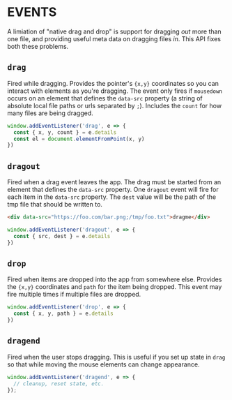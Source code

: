 # EVENTS

A limiation of "native drag and drop" is support for dragging *out* more than
one file, and providing useful meta data on dragging files *in*. This API fixes
both these problems.

## `drag`

Fired while dragging. Provides the pointer's `{x,y}` coordinates so you can
interact with elements as you're dragging. The event only fires if `mousedown`
occurs on an element that defines the `data-src` property (a string of absolute
local file paths or urls separated by `;`). Includes the `count` for how many
files are being dragged.

```js
window.addEventListener('drag', e => {
  const { x, y, count } = e.details
  const el = document.elementFromPoint(x, y)
})
```

## `dragout`

Fired when a drag event leaves the app. The drag must be started from an element
that defines the `data-src` property. One `dragout` event will fire for each
item in the `data-src` property. The `dest` value will be the path of the tmp
file that should be written to.

```html
<div data-src="https://foo.com/bar.png;/tmp/foo.txt">dragme</div>
```

```js
window.addEventListener('dragout', e => {
  const { src, dest } = e.details
})
```

## `drop`

Fired when items are dropped into the app from somewhere else. Provides the
`{x,y}` coordinates and `path` for the item being dropped. This event may fire
multiple times if multiple files are dropped.

```js
window.addEventListener('drop', e => {
  const { x, y, path } = e.details
})
```

## `dragend`

Fired when the user stops dragging. This is useful if you set up state in `drag`
so that while moving the mouse elements can change appearance.

```js
window.addEventListener('dragend', e => {
  // cleanup, reset state, etc.
});
```

